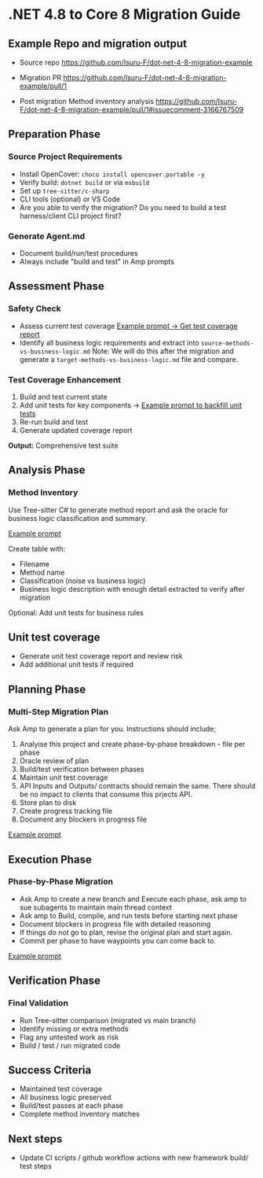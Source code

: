 # .NET 4.8 to Core 8 Migration Guide


## Example Repo and migration output
- Source repo https://github.com/Isuru-F/dot-net-4-8-migration-example

- Migration PR https://github.com/Isuru-F/dot-net-4-8-migration-example/pull/1

- Post migration Method inventory analysis https://github.com/Isuru-F/dot-net-4-8-migration-example/pull/1#issuecomment-3166767509
## Preparation Phase

### Source Project Requirements
- Install OpenCover: `choco install opencover.portable -y`
- Verify build: `dotnet build` or via `msbuild`
- Set up `tree-sitter/c-sharp`
- CLI tools (optional) or VS Code
- Are you able to verify the migration? Do you need to build a test harness/client CLI project first?

### Generate Agent.md
- Document build/run/test procedures
- Always include "build and test" in Amp prompts

## Assessment Phase

### Safety Check
- Assess current test coverage [Example prompt -> Get test coverage report](https://ampcode.com/threads/T-4789e69b-5fcd-4a1a-8b3b-007286d713d5)
- Identify all business logic requirements and extract into `source-methods-vs-business-logic.md`
Note: We will do this after the migration and generate a `target-methods-vs-business-logic.md` file and compare.

### Test Coverage Enhancement
1. Build and test current state
2. Add unit tests for key components -> [Example prompt to backfill unit tests](https://ampcode.com/threads/T-89dfffa2-fae6-4c6d-bbd5-a4574fa91605)
3. Re-run build and test
4. Generate updated coverage report

**Output:** Comprehensive test suite

## Analysis Phase

### Method Inventory
Use Tree-sitter C# to generate method report and ask the oracle for business logic classification and summary.

[Example prompt](https://ampcode.com/threads/T-fc218532-98d6-467c-9fc9-9e52c17a119a?q=dotnet)

Create table with:
- Filename
- Method name
- Classification (noise vs business logic)
- Business logic description with enough detail extracted to verify after migration

Optional: Add unit tests for business rules

## Unit test coverage
- Generate unit test coverage report and review risk
- Add additional unit tests if required

## Planning Phase

### Multi-Step Migration Plan
Ask Amp to generate a plan for you. Instructions should include;
1. Analyise this project and create phase-by-phase breakdown - file per phase
2. Oracle review of plan
3. Build/test verification between phases
4. Maintain unit test coverage
5. API Inputs and Outputs/ contracts should remain the same. There should be no impact to clients that consume this prjects API.
5. Store plan to disk
6. Create progress tracking file
7. Document any blockers in progress file

[Example prompt](https://ampcode.com/threads/T-fc218532-98d6-467c-9fc9-9e52c17a119a?q=dotnet)

## Execution Phase

### Phase-by-Phase Migration
- Ask Amp to create a new branch and Execute each phase, ask amp to sue subagents to maintain main thread context
- Ask amp to Build, compile, and run tests before starting next phase
- Document blockers in progress file with detailed reasoning
- If things do not go to plan, revise the original plan and start again. 
- Commit per phase to have waypoints you can come back to.

[Example prompt](https://ampcode.com/threads/T-7d545c2e-35cd-4678-b7f5-964e5cc2f6d7?q=dotnet)

## Verification Phase

### Final Validation
- Run Tree-sitter comparison (migrated vs main branch)
- Identify missing or extra methods
- Flag any untested work as risk
- Build / test / run migrated code

## Success Criteria
- Maintained test coverage
- All business logic preserved
- Build/test passes at each phase
- Complete method inventory matches

## Next steps 
- Update CI scripts / github workflow actions with new framework build/ test steps
